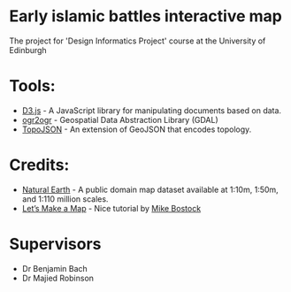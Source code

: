 # Early islamic battles interactive map
The project for 'Design Informatics Project' course at the University of Edinburgh

# Tools:
* [D3.js](https://d3js.org/) - A JavaScript library for manipulating documents based on data.
* [ogr2ogr](http://www.gdal.org/ogr2ogr.html) - Geospatial Data Abstraction Library (GDAL)
* [TopoJSON](https://github.com/mbostock/topojson) - An extension of GeoJSON that encodes topology.

# Credits:
* [Natural Earth](http://www.naturalearthdata.com/) - A public domain map dataset available at 1:10m, 1:50m, and 1:110 million scales.
* [Let’s Make a Map](https://bost.ocks.org/mike/map/) - Nice tutorial by [Mike Bostock](https://github.com/mbostock)

# Supervisors
* Dr Benjamin Bach
* Dr Majied Robinson
